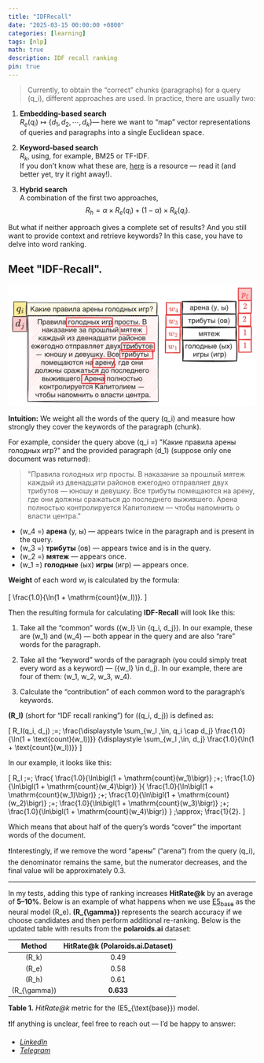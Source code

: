 ```yaml
---
title: "IDFRecall"
date: "2025-03-15 00:00:00 +0800"
categories: [learning]
tags: [nlp]
math: true
description: IDF recall ranking
pin: true
---
```


> Currently, to obtain the “correct” chunks (paragraphs) for a query \(q_i\), different approaches are used. In practice, there are usually two:

1. **Embedding-based search**  
   $R_e(q_i) \mapsto \{d_1, d_2, \cdots, d_k\}$— here we want to “map” vector representations of queries and paragraphs into a single Euclidean space.

2. **Keyword-based search**  
   $R_k$, using, for example, BM25 or TF-IDF.  
   If you don’t know what these are, <a href="https://huggingface.co/blog/xhluca/bm25s">here</a> is a resource — read it (and better yet, try it right away!).

3. **Hybrid search**  
   A combination of the first two approaches,  
   $$
   R_h = \alpha \times R_e(q_i) + (1 - \alpha) \times R_k(q_i).
   $$

But what if neither approach gives a complete set of results? And you still want to provide context and retrieve keywords? In this case, you have to delve into word ranking.

Meet **\"IDF-Recall\"**.
---


![](/docs/sample-hunger-games.png)

**Intuition:** We weight all the words of the query \(q_i\) and measure how strongly they cover the keywords of the paragraph (chunk).

For example, consider the query above \(q_i =\) "Какие правила арены голодных игр?" and the provided paragraph \(d_1\) (suppose only one document was returned):

> "Правила голодных игр просты. В наказание за прошлый мятеж каждый из двенадцати районов ежегодно отправляет двух трибутов — юношу и девушку. Все трибуты помещаются на арену, где они должны сражаться до последнего выжившего. Арена полностью контролируется Капитолием — чтобы напомнить о власти центра."

- \(w_4 =\) **арена** (у, ы) — appears twice in the paragraph and is present in the query.  
- \(w_3 =\) **трибуты** (ов) — appears twice and is in the query.  
- \(w_2 =\) **мятеж** — appears once.  
- \(w_1 =\) **голодные** (ых) **игры** (игр) — appears once.

**Weight** of each word $w_l$ is calculated by the formula:

\[
\frac{1.0}{\ln(1 + \mathrm{count}(w_l))}.
\]

Then the resulting formula for calculating **IDF-Recall** will look like this:

1. Take all the “common” words \(\{w_l\} \in \{q_i, d_j\}\). In our example, these are \(w_1\) and \(w_4\) — both appear in the query and are also “rare” words for the paragraph.

2. Take all the “keyword” words of the paragraph (you could simply treat every word as a keyword) — \(\{w_l\} \in d_j\). In our example, there are four of them: \(w_1, w_2, w_3, w_4\).

3. Calculate the “contribution” of each common word to the paragraph’s keywords.

**\(R_I\)** (short for “IDF recall ranking”) for \((q_i, d_j)\) is defined as:

\[
R_I(q_i, d_j) \;=\; \frac{\displaystyle \sum_{w_l \,\in\, q_i \cap d_j} \frac{1.0}{\ln(1 + \text{count}(w_l))}}
{\displaystyle \sum_{w_l \,\in\, d_j} \frac{1.0}{\ln(1 + \text{count}(w_l))}}
\]

In our example, it looks like this:

\[
R_I \;=\; \frac{
\frac{1.0}{\ln\bigl(1 + \mathrm{count}(w_1)\bigr)}
\;+\;
\frac{1.0}{\ln\bigl(1 + \mathrm{count}(w_4)\bigr)}
}{
\frac{1.0}{\ln\bigl(1 + \mathrm{count}(w_1)\bigr)}
\;+\;
\frac{1.0}{\ln\bigl(1 + \mathrm{count}(w_2)\bigr)}
\;+\;
\frac{1.0}{\ln\bigl(1 + \mathrm{count}(w_3)\bigr)}
\;+\;
\frac{1.0}{\ln\bigl(1 + \mathrm{count}(w_4)\bigr)}
}
\;\approx\;
\frac{1}{2}.
\]

Which means that about half of the query’s words “cover” the important words of the document.

❗️Interestingly, if we remove the word “арены” (“arena”) from the query \(q_i\), the denominator remains the same, but the numerator decreases, and the final value will be approximately 0.3.

---
In my tests, adding this type of ranking increases **HitRate@k** by an average of **5–10%**. Below is an example of what happens when we use [E5<sub>base</sub>](https://huggingface.co/intfloat/e5-base) as the neural model \(R_e\). **\(R_{\gamma}\)** represents the search accuracy if we choose candidates and then perform additional re-ranking.
Below is the updated table with results from the **polaroids.ai** dataset:

|     Method     | **HitRate@k (Polaroids.ai.Dataset)** |
|:--------------:|:-------------------------------------:|
| \(R_k\)        | 0.49                                  |
| \(R_e\)        | 0.58                                  |
| \(R_h\)        | 0.61                                  |
| \(R_{\gamma}\) | **0.633**                             |

**Table 1.** *HitRate@k* metric for the \(E5_{\text{base}}\) model.

❗️If anything is unclear, feel free to reach out — I’d be happy to answer:

- [*LinkedIn*](https://www.linkedin.com/in/itarlinskiy/)
- [*Telegram*](https://t.me/justatom/)
